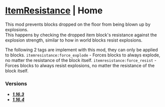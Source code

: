 # [ItemResistance](https://www.curseforge.com/minecraft/mc-mods/itemresistance) | Home

This mod prevents blocks dropped on the floor from being blown up by explosions.<br>
This happens by checking the dropped item block's resistance against the explosion strength, similar to how in world blocks resist explosions.

The following 2 tags are implement with this mod, they can only be applied to blocks.
`itemresistance:force_explode` - Forces blocks to always explode, no matter the resistance of the block itself.
`itemresistance:force_resist` - Forces blocks to always resist explosions, no matter the resistance of the block itself.

### Versions
- **_[1.16.3](https://github.com/ApexModder/ItemResistance/tree/1.16.3)_**
- **_[1.16.4](https://github.com/ApexModder/ItemResistance/tree/1.16.4)_**